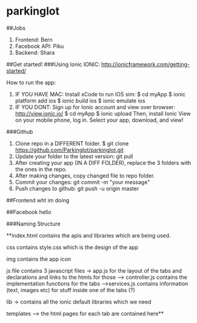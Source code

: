 # parkinglot

##Jobs
1. Frontend: Bern
2. Facebook API: Piku
3. Backend: Shara

##Get started!
###Using Ionic
IONIC: http://ionicframework.com/getting-started/

How to run the app:

1. IF YOU HAVE MAC: Install xCode to run iOS sim:
$ cd myApp
$ ionic platform add ios
$ ionic build ios
$ ionic emulate ios
2. IF YOU DONT: Sign up for Ionic account and view over browser:
http://view.ionic.io/
  $ cd myApp
  $ ionic upload
  Then, install Ionic View on your mobile phone, log in. Select your app, download, and view!

###Github
1. Clone repo in a DIFFERENT folder. $ git clone https://github.com/Parkinglot/parkinglot.git
2. Update your folder to the latest version: git pull
2. After creating your app (IN A DIFF FOLDER), replace the 3 folders with the ones in the repo.
3. After making changes, copy changed file to repo folder.
4. Commit your changes: git commit -m "your message"
5. Push changes to github: git push -u origin master

##Frontend
wht im doing

##Facebook
hello

###Naming Structure

**index.html contains the apis and libraries which are being used.

css contains style.css which is the design of the app

img contains the app icon

js file contains 3 javascript files -> app.js for the layout of the tabs and declarations and links to the htmls for those
--> controller.js contains the implementation functions for the tabs
-->services.js contains information (text, images etc) for stuff inside one of the tabs (?)

lib -> contains all the ionic default libraries which we need

templates --> the html pages for each tab are  contained here**

